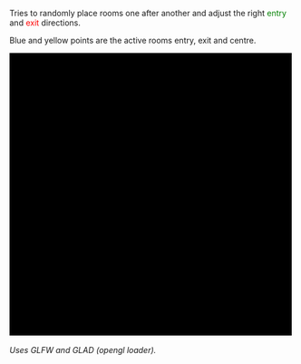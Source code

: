 Tries to randomly place rooms one after another and adjust the right <span style="color:green">entry</span> and <span style="color:red">exit</span> directions.

Blue and yellow points are the active rooms entry, exit and centre.

![example](./example.gif)

_Uses GLFW and GLAD (opengl loader)._


